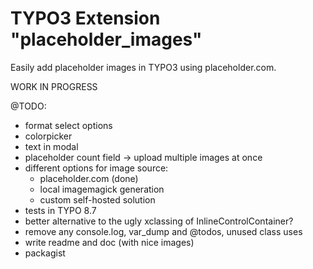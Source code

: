 # TYPO3 Extension "placeholder_images"
Easily add placeholder images in TYPO3 using placeholder.com.

WORK IN PROGRESS

@TODO:
- format select options
- colorpicker
- text in modal
- placeholder count field -> upload multiple images at once
- different options for image source:
    - placeholder.com (done)
    - local imagemagick generation
    - custom self-hosted solution 
- tests in TYPO 8.7
- better alternative to the ugly xclassing of InlineControlContainer?
- remove any console.log, var_dump and @todos, unused class uses
- write readme and doc (with nice images)
- packagist